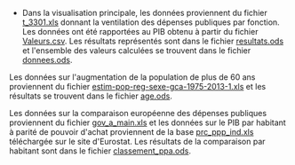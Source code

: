 
- Dans la visualisation principale, les données proviennent du fichier [t_3301.xls](http://www.insee.fr/fr/themes/comptes-nationaux/tableau.asp?sous_theme=3.3&xml=t_3301) donnant la ventilation des dépenses publiques par fonction. Les données ont été rapportées au PIB obtenu à partir du fichier [Valeurs.csv](http://www.bdm.insee.fr/bdm2/affichageSeries.action?idbank=001625867&codeGroupe=1336). Les résultats représentés sont dans le fichier [resultats.ods](resultats.ods) et l'ensemble des valeurs calculées se trouvent dans le fichier [donnees.ods](donnees.ods). 

Les données sur l'augmentation de la population de plus de 60 ans proviennent du fichier [estim-pop-reg-sexe-gca-1975-2013-1.xls](http://www.insee.fr/fr/themes/detail.asp?reg_id=99&ref_id=estim-pop) et les résultats se trouvent dans le fichier [age.ods](age.ods).

Les données sur la comparaison européenne des dépenses publiques proviennent du fichier [gov_a_main.xls](http://appsso.eurostat.ec.europa.eu/nui/show.do?dataset=gov_a_main&lang=fr) et les données sur le PIB par habitant à parité de pouvoir d'achat proviennent de la base [prc_ppp_ind.xls](prc_ppp_ind.xls) téléchargée sur le site d'Eurostat. Les résultats de la comparaison par habitant sont dans le fichier [classement_ppa.ods](classement_ppa.ods). 


